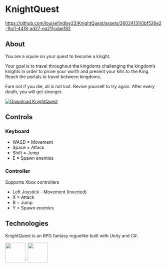 # KnightQuest

https://github.com/louisefindlay23/KnightQuest/assets/26024131/0bf526e2-1bc1-44f8-ad27-ea211cdaef82

## About
You are a squire on your quest to become a knight. 

Your goal is to travel throughout the kingdoms challenging the kingdom’s knights in order to prove your worth and present your kills to the King. Reach the portals to travel between kingdoms.

Fare not if you die, all is not lost. Revive yourself to try again. After every death, you will get stronger.

[![Download KnightQuest](https://github.com/louisefindlay23/KnightQuest/assets/26024131/f476089d-5b57-4fa8-9cc5-159909fb994a)](https://github.com/louisefindlay23/KnightQuest/releases)

## Controls

### Keyboard
- WASD = Movement
- Space = Attack
- Shift = Jump
- E = Spawn enemies

### Controller
Supports Xbox controllers

- Left Joystick - Movement (Inverted)
- X = Attack
- B = Jump
- Y = Spawn enemies

## Technologies

KnightQuest is an RPG fantasy roguelike built with Unity and C#.

<div>
    <img src="https://api.iconify.design/devicon:unity.svg" width="64px" />`
    <img src="https://api.iconify.design/devicon:csharp.svg" width="64px" />
</div>
